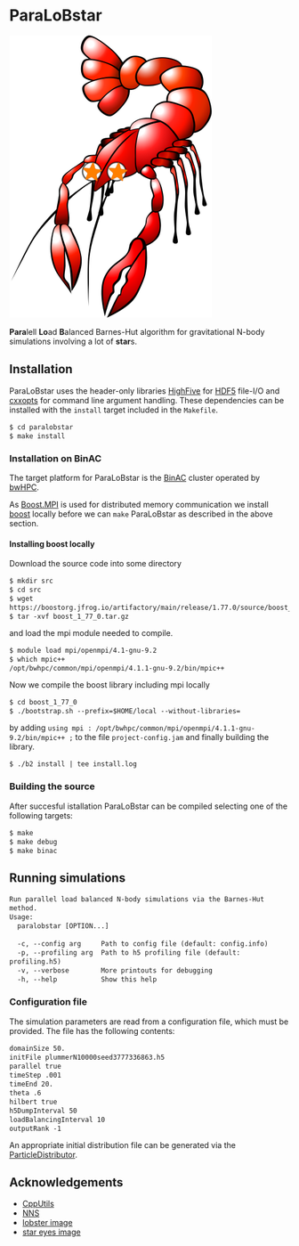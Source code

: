 # ParaLoBstar

![paralobstarIcon](icons/paralobstar.png)

**Para**lell **Lo**ad **B**alanced Barnes-Hut algorithm for gravitational N-body simulations involving a lot of **star**s. 

## Installation

ParaLoBstar uses the header-only libraries [HighFive](https://github.com/BlueBrain/HighFive) for [HDF5](https://www.hdfgroup.org/solutions/hdf5/) file-I/O and [cxxopts](https://github.com/jarro2783/cxxopts) for command line argument handling. These dependencies can be installed with the `install` target included in the `Makefile`. 

```
$ cd paralobstar
$ make install
```

### Installation on BinAC

The target platform for ParaLoBstar is the [BinAC](https://wiki.bwhpc.de/e/Category:BwForCluster_BinAC) cluster operated by [bwHPC](https://www.bwhpc.de/index.html).

As [Boost.MPI](https://www.boost.org/doc/libs/1_77_0/doc/html/mpi.html) is used for distributed memory communication we install [boost](https://www.boost.org/users/history/version_1_77_0.html) locally before we can `make` ParaLoBstar as described in the above section. 

#### Installing boost locally
Download the source code into some directory

```
$ mkdir src
$ cd src
$ wget https://boostorg.jfrog.io/artifactory/main/release/1.77.0/source/boost_1_77_0.tar.gz
$ tar -xvf boost_1_77_0.tar.gz
``` 
and load the mpi module needed to compile.

```
$ module load mpi/openmpi/4.1-gnu-9.2
$ which mpic++
/opt/bwhpc/common/mpi/openmpi/4.1.1-gnu-9.2/bin/mpic++
``` 
Now we compile the boost library including mpi locally

```
$ cd boost_1_77_0
$ ./bootstrap.sh --prefix=$HOME/local --without-libraries=
```
by adding `using mpi : /opt/bwhpc/common/mpi/openmpi/4.1.1-gnu-9.2/bin/mpic++ ;` to the file `project-config.jam` and finally building the library.

```
$ ./b2 install | tee install.log
```

### Building the source
After succesful istallation ParaLoBstar can be compiled selecting one of the following targets:

```
$ make
$ make debug
$ make binac
```

## Running simulations

```
Run parallel load balanced N-body simulations via the Barnes-Hut method.
Usage:
  paralobstar [OPTION...]

  -c, --config arg     Path to config file (default: config.info)
  -p, --profiling arg  Path to h5 profiling file (default: profiling.h5)
  -v, --verbose        More printouts for debugging
  -h, --help           Show this help
```

### Configuration file

The simulation parameters are read from a configuration file, which must be provided. The file has the following contents:

```
domainSize 50.
initFile plummerN10000seed3777336863.h5
parallel true
timeStep .001
timeEnd 20.
theta .6
hilbert true
h5DumpInterval 50
loadBalancingInterval 10
outputRank -1
``` 
An appropriate initial distribution file can be generated via the [ParticleDistributor](https://github.com/MichaelSt98/ParticleDistributor).

## Acknowledgements
- [CppUtils](https://github.com/MichaelSt98/CppUtils)
- [NNS](https://github.com/MichaelSt98/NNS)
- [lobster image](https://pixabay.com/images/id-2027717/)
- [star eyes image](https://pixabay.com/images/id-303363/)